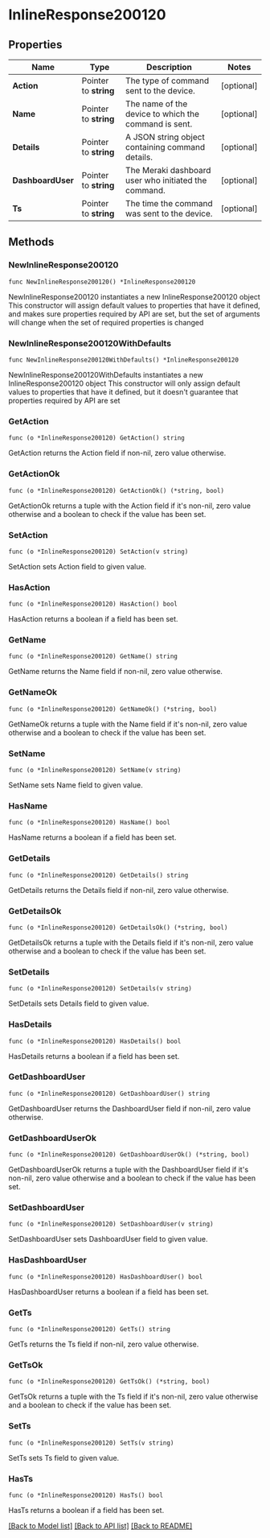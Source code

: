 # InlineResponse200120

## Properties

Name | Type | Description | Notes
------------ | ------------- | ------------- | -------------
**Action** | Pointer to **string** | The type of command sent to the device. | [optional] 
**Name** | Pointer to **string** | The name of the device to which the command is sent. | [optional] 
**Details** | Pointer to **string** | A JSON string object containing command details. | [optional] 
**DashboardUser** | Pointer to **string** | The Meraki dashboard user who initiated the command. | [optional] 
**Ts** | Pointer to **string** | The time the command was sent to the device. | [optional] 

## Methods

### NewInlineResponse200120

`func NewInlineResponse200120() *InlineResponse200120`

NewInlineResponse200120 instantiates a new InlineResponse200120 object
This constructor will assign default values to properties that have it defined,
and makes sure properties required by API are set, but the set of arguments
will change when the set of required properties is changed

### NewInlineResponse200120WithDefaults

`func NewInlineResponse200120WithDefaults() *InlineResponse200120`

NewInlineResponse200120WithDefaults instantiates a new InlineResponse200120 object
This constructor will only assign default values to properties that have it defined,
but it doesn't guarantee that properties required by API are set

### GetAction

`func (o *InlineResponse200120) GetAction() string`

GetAction returns the Action field if non-nil, zero value otherwise.

### GetActionOk

`func (o *InlineResponse200120) GetActionOk() (*string, bool)`

GetActionOk returns a tuple with the Action field if it's non-nil, zero value otherwise
and a boolean to check if the value has been set.

### SetAction

`func (o *InlineResponse200120) SetAction(v string)`

SetAction sets Action field to given value.

### HasAction

`func (o *InlineResponse200120) HasAction() bool`

HasAction returns a boolean if a field has been set.

### GetName

`func (o *InlineResponse200120) GetName() string`

GetName returns the Name field if non-nil, zero value otherwise.

### GetNameOk

`func (o *InlineResponse200120) GetNameOk() (*string, bool)`

GetNameOk returns a tuple with the Name field if it's non-nil, zero value otherwise
and a boolean to check if the value has been set.

### SetName

`func (o *InlineResponse200120) SetName(v string)`

SetName sets Name field to given value.

### HasName

`func (o *InlineResponse200120) HasName() bool`

HasName returns a boolean if a field has been set.

### GetDetails

`func (o *InlineResponse200120) GetDetails() string`

GetDetails returns the Details field if non-nil, zero value otherwise.

### GetDetailsOk

`func (o *InlineResponse200120) GetDetailsOk() (*string, bool)`

GetDetailsOk returns a tuple with the Details field if it's non-nil, zero value otherwise
and a boolean to check if the value has been set.

### SetDetails

`func (o *InlineResponse200120) SetDetails(v string)`

SetDetails sets Details field to given value.

### HasDetails

`func (o *InlineResponse200120) HasDetails() bool`

HasDetails returns a boolean if a field has been set.

### GetDashboardUser

`func (o *InlineResponse200120) GetDashboardUser() string`

GetDashboardUser returns the DashboardUser field if non-nil, zero value otherwise.

### GetDashboardUserOk

`func (o *InlineResponse200120) GetDashboardUserOk() (*string, bool)`

GetDashboardUserOk returns a tuple with the DashboardUser field if it's non-nil, zero value otherwise
and a boolean to check if the value has been set.

### SetDashboardUser

`func (o *InlineResponse200120) SetDashboardUser(v string)`

SetDashboardUser sets DashboardUser field to given value.

### HasDashboardUser

`func (o *InlineResponse200120) HasDashboardUser() bool`

HasDashboardUser returns a boolean if a field has been set.

### GetTs

`func (o *InlineResponse200120) GetTs() string`

GetTs returns the Ts field if non-nil, zero value otherwise.

### GetTsOk

`func (o *InlineResponse200120) GetTsOk() (*string, bool)`

GetTsOk returns a tuple with the Ts field if it's non-nil, zero value otherwise
and a boolean to check if the value has been set.

### SetTs

`func (o *InlineResponse200120) SetTs(v string)`

SetTs sets Ts field to given value.

### HasTs

`func (o *InlineResponse200120) HasTs() bool`

HasTs returns a boolean if a field has been set.


[[Back to Model list]](../README.md#documentation-for-models) [[Back to API list]](../README.md#documentation-for-api-endpoints) [[Back to README]](../README.md)


